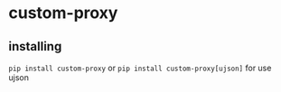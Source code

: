 # custom-proxy
 
## installing
`pip install custom-proxy`
or
`pip install custom-proxy[ujson]` for use ujson
